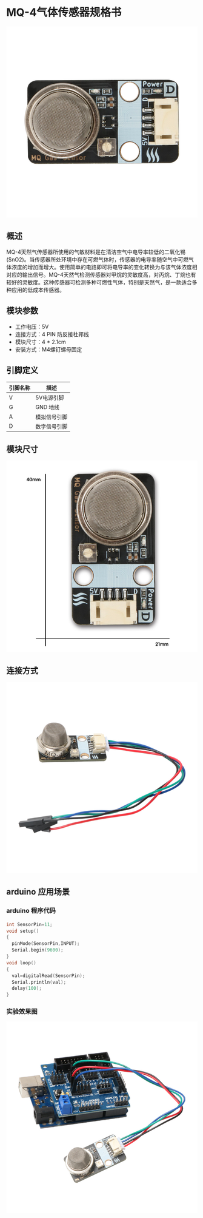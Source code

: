 # MQ-4气体传感器规格书

![01](MQ-4气体传感器图片\01.jpg)

## 概述

 MQ-4天然气传感器所使用的气敏材料是在清洁空气中电导率较低的二氧化锡(SnO2)。当传感器所处环境中存在可燃气体时，传感器的电导率随空气中可燃气体浓度的增加而增大。使用简单的电路即可将电导率的变化转换为与该气体浓度相对应的输出信号。MQ-4天然气检测传感器对甲烷的灵敏度高，对丙烷、丁烷也有较好的灵敏度。这种传感器可检测多种可燃性气体，特别是天然气，是一款适合多种应用的低成本传感器。

## 模块参数

* 工作电压：5V
* 连接方式：4 PIN 防反接杜邦线
* 模块尺寸：4 * 2.1cm
* 安装方式：M4螺钉螺母固定

## 引脚定义

| 引脚名称| 描述 |
|---- |----|
| V | 5V电源引脚 |
| G | GND 地线 |
| A | 模拟信号引脚 |
|D | 数字信号引脚 |

## 模块尺寸

![02](MQ-4气体传感器图片\02.jpg)

## 连接方式

![15](MQ-4气体传感器图片\15.jpg)


##  arduino 应用场景

### arduino 程序代码

```c++
int SensorPin=11;      
void setup() 
{  
  pinMode(SensorPin,INPUT);
  Serial.begin(9600);
}  
void loop() 
{  
  val=digitalRead(SensorPin);
  Serial.println(val);
  delay(100);
}
```

### 实验效果图

![13](MQ-4气体传感器图片\13.jpg)